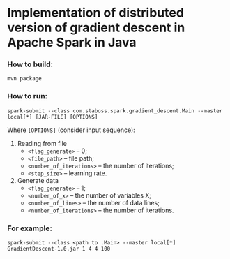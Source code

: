 # Implementation of distributed version of gradient descent in Apache Spark in Java
### How to build:
`mvn package`
### How to run:
`spark-submit --class com.staboss.spark.gradient_descent.Main --master local[*] [JAR-FILE] [OPTIONS]`

Where `[OPTIONS]` (consider input sequence):
1. Reading from file
    * `<flag_generate>` – 0;
    * `<file_path>` – file path;
    * `<number_of_iterations>` – the number of iterations;
    * `<step_size>` – learning rate.
2. Generate data
    * `<flag_generate>` – 1;
    * `<number_of_x>` – the number of variables X;
    * `<number_of_lines>` – the number of data lines;
    * `<number_of_iterations>` – the number of iterations.

### For example:
`spark-submit --class <path to .Main> --master local[*] GradientDescent-1.0.jar 1 4 4 100`

